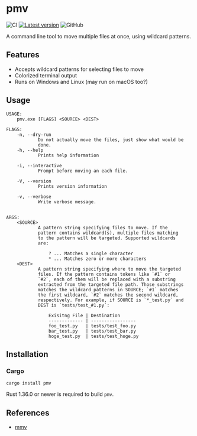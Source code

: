 # pmv

![CI](https://github.com/sgryjp/pmv/workflows/CI/badge.svg)
[![Latest version](https://img.shields.io/crates/v/pmv.svg)](https://crates.io/crates/pmv)
![GitHub](https://img.shields.io/github/license/sgryjp/pmv)

A command line tool to move multiple files at once, using wildcard patterns.

## Features

- Accepts wildcard patterns for selecting files to move
- Colorized terminal output
- Runs on Windows and Linux (may run on macOS too?)

## Usage

```text
USAGE:
    pmv.exe [FLAGS] <SOURCE> <DEST>

FLAGS:
    -n, --dry-run
            Do not actually move the files, just show what would be
            done.
    -h, --help
            Prints help information

    -i, --interactive
            Prompt before moving an each file.

    -V, --version
            Prints version information

    -v, --verbose
            Write verbose message.


ARGS:
    <SOURCE>
            A pattern string specifying files to move. If the
            pattern contains wildcard(s), multiple files matching
            to the pattern will be targeted. Supported wildcards
            are:

                ? ... Matches a single character
                * ... Matches zero or more characters
    <DEST>
            A pattern string specifying where to move the targeted
            files. If the pattern contains tokens like `#1` or
            `#2`, each of them will be replaced with a substring
            extracted from the targeted file path. Those substrings
            matches the wildcard patterns in SOURCE; `#1` matches
            the first wildcard, `#2` matches the second wildcard,
            respectively. For example, if SOURCE is `*_test.py` and
            DEST is `tests/test_#1.py`:

                Exisitng File | Destination
                ------------- | -----------------
                foo_test.py   | tests/test_foo.py
                bar_test.py   | tests/test_bar.py
                hoge_test.py  | tests/test_hoge.py
```

## Installation

### Cargo

```shell
cargo install pmv
```

Rust 1.36.0 or newer is required to build `pmv`.

## References

- [mmv](https://ss64.com/bash/mmv.html)
